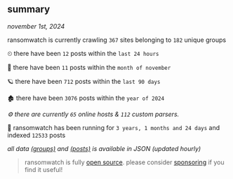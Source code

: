 
## summary
_november 1st, 2024_

ransomwatch is currently crawling `367` sites belonging to `182` unique groups

⏲ there have been `12` posts within the `last 24 hours`

🦈 there have been `11` posts within the `month of november`

🪐 there have been `712` posts within the `last 90 days`

🏚 there have been `3076` posts within the `year of 2024`

_⚙️ there are currently `65` online hosts & `112` custom parsers._

🦕 ransomwatch has been running for `3 years, 1 months and 24 days` and indexed `12533` posts

_all data  [(groups)](http://ransomwhat.telemetry.ltd/groups) and [(posts)](http://ransomwhat.telemetry.ltd/posts) is available in JSON (updated hourly)_

> ransomwatch is fully [open source](https://github.com/joshhighet/ransomwatch#ransomwatch--). please consider [sponsoring](https://github.com/sponsors/joshhighet) if you find it useful!
